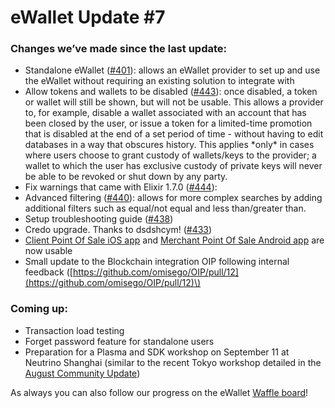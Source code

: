 # eWallet Update \#7

### Changes we’ve made since the last update:

* Standalone eWallet \([\#401](https://github.com/omisego/ewallet/pull/401)\): allows an eWallet provider to set up and use the eWallet without requiring an existing solution to integrate with
* Allow tokens and wallets to be disabled \([\#443](https://github.com/omisego/ewallet/pull/443)\): once disabled, a token or wallet will still be shown, but will not be usable. This allows a provider to, for example, disable a wallet associated with an account that has been closed by the user, or issue a token for a limited-time promotion that is disabled at the end of a set period of time - without having to edit databases in a way that obscures history. This applies \*only\* in cases where users choose to grant custody of wallets/keys to the provider; a wallet to which the user has exclusive custody of private keys will never be able to be revoked or shut down by any party.
* Fix warnings that came with Elixir 1.7.0 \([\#444](https://github.com/omisego/ewallet/pull/444)\):
* Advanced filtering \([\#440](https://github.com/omisego/ewallet/pull/440)\): allows for more complex searches by adding additional filters such as equal/not equal and less than/greater than.
* Setup troubleshooting guide \([\#438](https://github.com/omisego/ewallet/pull/438)\)
* Credo upgrade. Thanks to dsdshcym! \([\#433](https://github.com/omisego/ewallet/pull/433)\)
* [Client Point Of Sale iOS app](https://github.com/omisego/pos-client-ios) and [Merchant Point Of Sale Android app](https://github.com/omisego/pos-merchant-android) are now usable
* Small update to the Blockchain integration OIP following internal feedback \([https://github.com/omisego/OIP/pull/12](https://github.com/omisego/OIP/pull/12)\)

### Coming up:

* Transaction load testing
* Forget password feature for standalone users
* Preparation for a Plasma and SDK workshop on September 11 at Neutrino Shanghai \(similar to the recent Tokyo workshop detailed in the [August Community Update](https://blog.omisego.network/community-update-august-2018-ec26b209a66b)\)

As always you can also follow our progress on the eWallet [Waffle board](https://waffle.io/omisego/ewallet)!

